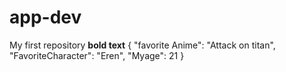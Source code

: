 # app-dev
My first repository
	**bold text**
{
  "favorite Anime": "Attack on titan",
  "FavoriteCharacter": "Eren",
  "Myage": 21
}
